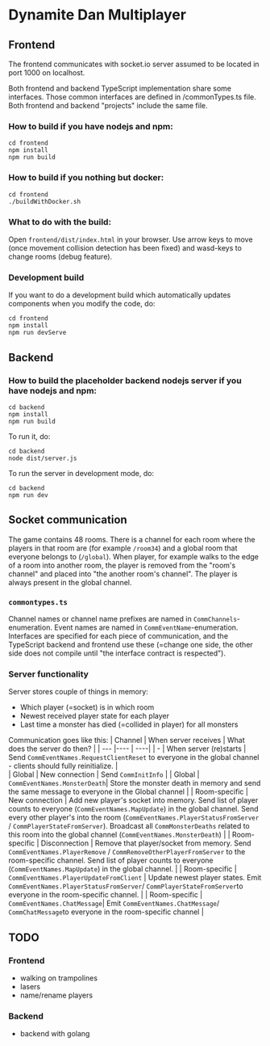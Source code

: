 
# Dynamite Dan Multiplayer

## Frontend

The frontend communicates with socket.io server assumed to be located in port 1000 on localhost.

Both frontend and backend TypeScript implementation share some interfaces. Those common interfaces are defined in /commonTypes.ts file. Both frontend and backend "projects" include the same file. 

### How to build if you have nodejs and npm:

    cd frontend
    npm install
    npm run build

### How to build if you nothing but docker:

    cd frontend
    ./buildWithDocker.sh

### What to do with the build:
Open `frontend/dist/index.html` in your browser. Use arrow keys to move (once movement collision detection has been fixed) and wasd-keys to change rooms (debug feature).

### Development build
If you want to do a development build which automatically updates components when you modify the code, do:

    cd frontend
    npm install
    npm run devServe

## Backend
### How to build the placeholder backend nodejs server if you have nodejs and npm:

    cd backend
    npm install
    npm run build

To run it, do:

    cd backend
    node dist/server.js

To run the server in development mode, do:

    cd backend
    npm run dev

## Socket communication

The game contains 48 rooms. There is a channel for each room where the players in that room are (for example `/room34`) and a global room that everyone belongs to (`/global`). When player, for example walks to the edge of a room into another room, the player is removed from the "room's channel" and placed into "the another room's channel". The player is always present in the global channel.

### `commontypes.ts`
Channel names or channel name prefixes are named in `CommChannels`-enumeration.
Event names are named in `CommEventName`-enumeration.
Interfaces are specified for each piece of communication, and the TypeScript backend and frontend use these (=change one side, the other side does not compile until "the interface contract is respected").

### Server functionality
Server stores couple of things in memory:
 * Which player (=socket) is in which room 
 * Newest received player state for each player
 * Last time a monster has died (=collided in player) for all monsters

Communication goes like this:
| Channel | When server receives | What does the server do then? |
| --- |---- | ----|
| - | When server (re)starts | Send `CommEventNames.RequestClientReset` to everyone in the global channel - clients should fully reinitialize. |  
| Global | New connection | Send `CommInitInfo` |
| Global | `CommEventNames.MonsterDeath`| Store the monster death in memory and send the same message to everyone in the Global channel |
| Room-specific | New connection | Add new player's socket into memory. Send list of player counts to everyone (`CommEventNames.MapUpdate`) in the global channel. Send every other player's into the room (`CommEventNames.PlayerStatusFromServer` / `CommPlayerStateFromServer`). Broadcast all `CommMonsterDeaths` related to this room into the global channel (`CommEventNames.MonsterDeath`) |
| Room-specific | Disconnection | Remove that player/socket from memory. Send `CommEventNames.PlayerRemove` / `CommRemoveOtherPlayerFromServer` to the room-specific channel. Send list of player counts to everyone (`CommEventNames.MapUpdate`) in the global channel. |
| Room-specific | `CommEventNames.PlayerUpdateFromClient` | Update newest player states. Emit `CommEventNames.PlayerStatusFromServer`/ `CommPlayerStateFromServer`to everyone in the room-specific channel. |
| Room-specific | `CommEventNames.ChatMessage`| Emit `CommEventNames.ChatMessage`/ `CommChatMessage`to everyone in the room-specific channel |

## TODO
### Frontend
 - walking on trampolines
 - lasers
 - name/rename players
### Backend
 - backend with golang
